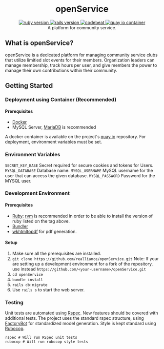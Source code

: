 <h1 align="center">openService</h1>
<p align="center">
<a href="https://www.ruby-lang.org/en/">
    <img src="https://img.shields.io/badge/Ruby-v2.4.1-green.svg" alt="ruby version"/>
 </a>
 <a href="http://rubyonrails.org/">
    <img src="https://img.shields.io/badge/Rails-v5.0.6-brightgreen.svg" alt="rails version"/>
  </a>
  <a href="https://codebeat.co/projects/github-com-realliance-openservice-develop">
    <img src="https://codebeat.co/badges/e4499065-623e-4cb6-943f-732b1cd7ebd0" alt="codebeat"/>
  </a>
   <a href="https://quay.io/repository/realliance/openservice">
    <img src="https://quay.io/repository/realliance/openservice/status" alt="quay io container"/>
  </a>
 <br/>
A platform for community service.
</p>
  

## What is openService?

openService is a dedicated platform for managing community service clubs that utilize limitied slot events for their members. Organization leaders can manage membership, track hours per user, and give members the power to manage their own contributions within their community.

## Getting Started

### Deployment using Container (Recommended)
#### Prerequisites
- [Docker](https://docs.docker.com/)
- MySQL Server, [MariaDB](https://mariadb.org/) is recommended

A docker container is available on the project's [quay.io](https://quay.io/repository/realliance/openservice) repository. For deployment, environment variables must be set.
### Environment Variables
`SECRET_KEY_BASE` Secret required for secure cookies and tokens for Users.
`MYSQL_DATABASE` Database name.
`MYSQL_USERNAME` MySQL username for the user that can access the given database.
`MYSQL_PASSWORD` Password for the MYSQL user.

### Development Environment
#### Prerequisites
-  [Ruby](https://www.ruby-lang.org/en/): [rvm](https://rvm.io/) is recommended in order to be able to install the version of ruby listed on the tag above.
- [Bundler](https://rubygems.org/gems/bundler/versions/1.11.2)
- [wkhtmltopdf](https://wkhtmltopdf.org/) for pdf generation.

#### Setup
1. Make sure all the prerequisites are installed.
2. `git clone https://github.com/realliance/openService.git`
Note: If your are setting up a development environment for a fork of the repository, use instead `https://github.com/<your-username>/openService.git`
3. `cd openService`
4. `bundle install`
5. `rails db:migrate`
6. Use `rails s` to start the web server.

### Testing
Unit tests are automated using [Rspec](http://rspec.info/). New features should be covered with additional tests. The project uses the standard rspec structure, using [FactoryBot](https://devhints.io/factory_bot) for standardized model generation. Style is kept standard using [Rubocop](https://rubocop.readthedocs.io/en/latest/). 
```
rspec # Will run RSpec unit tests
rubocop # Will run rubocop style tests
```

